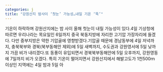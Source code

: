 ```yaml
---
categories: j
title: "강원산지 밤사이 ‘첫눈’ 가능성…내일 기온 ‘뚝’"
---
```

기온이 하락하며 강원산지에는 밤 사이 올해 첫눈이 내릴 가능성이 있다.4일 기상청에 따르면 우리나라는 목요일인 6일까지 중국 북동지방에 자리한 고기압 가장자리에 들겠다. 다만 중부지방은 약한 기압골에 영향받겠다.기압골 때문에 경남동부에 4일 저녁까지, 충북북부와 경북(북부동해안 제외)에 5일 새벽까지, 수도권과 강원영서에 5일 낮까지 가끔 비가 내리겠다.또 동풍이 유입되면서 경북북부동해안에 5일 오후까지, 강원영동에 7일까지 비가 오겠다. 특히 기온이 떨어지면서 강원산지에서 해발고도가 1천500ｍ 이상인 지역에는 4일 밤과 5일 아